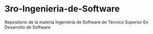 # 3ro-Ingenieria-de-Software
Repositorio de la materia Ingeniería de Software de Técnico Superior En Desarrollo de Software
